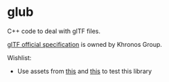 # glub

C++ code to deal with glTF files.

[glTF official specification][spec] is owned by Khronos Group.

[spec]: https://registry.khronos.org/glTF/specs/2.0/glTF-2.0.html

Wishlist:
* Use assets from [this][1] and [this][2] to test this library

[1]: https://github.com/KhronosGroup/glTF-Asset-Generator
[2]: https://github.com/KhronosGroup/glTF-Sample-Assets
